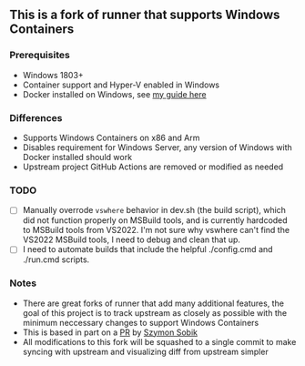 ## This is a fork of runner that supports Windows Containers


### Prerequisites

* Windows 1803+
* Container support and Hyper-V enabled in Windows
* Docker installed on Windows, see [my guide here](https://boxofcables.dev/a-lightweight-windows-container-dev-environment/)

### Differences

* Supports Windows Containers on x86 and Arm
* Disables requirement for Windows Server, any version of Windows with Docker installed should work
* Upstream project GitHub Actions are removed or modified as needed

### TODO

- [ ] Manually overrode `vswhere` behavior in dev.sh (the build script), which did not function properly on MSBuild tools, and is currently hardcoded to MSBuild tools from VS2022. I'm not sure why vswhere can't find the VS2022 MSBuild tools, I need to debug and clean that up.
- [ ] I need to automate builds that include the helpful ./config.cmd and ./run.cmd scripts.

### Notes

* There are great forks of runner that add many additional features, the goal of this project is to track upstream as closely as possible with the minimum neccessary changes to support Windows Containers
* This is based in part on a [PR](https://github.com/actions/runner/pull/1801) by [Szymon Sobik](https://github.com/SS1823)
* All modifications to this fork will be squashed to a single commit to make syncing with upstream and visualizing diff from upstream simpler
